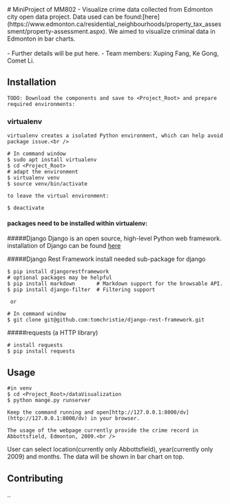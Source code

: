 <snippet>
  <content>
# MiniProject of MM802
 - Visualize crime data collected from Edmonton city open data project. Data used can be found:[here](https://www.edmonton.ca/residential_neighbourhoods/property_tax_assessment/property-assessment.aspx). We aimed to visualize criminal data in Edmonton in bar charts.<br /><br />
 - Further details will be put here.
 - Team members: Xuping Fang, Ke Gong, Comet Li.
 
## Installation
    TODO: Download the components and save to <Project_Root> and prepare required environments:

### virtualenv
    virtualenv creates a isolated Python environment, which can help avoid package issue.<br />
  ```make
  # In command window
  $ sudo apt install virtualenv
  $ cd <Project_Root>
  # adapt the environment
  $ virtualenv venv
  $ source venv/bin/activate
  ```
    to leave the virtual environment:
  ```make
  $ deactivate
  ```
  
#### packages need to be installed within virtualenv:
#####Django
    Django is an open source, high-level Python web framework.
installation of Django can be found [here](https://docs.djangoproject.com/en/1.10/topics/install/)

#####Django Rest Framework
    install needed sub-package for django
  ```make
  $ pip install djangorestframework
  # optional packages may be helpful
  $ pip install markdown       # Markdown support for the browsable API.
  $ pip install django-filter  # Filtering support
  ```
     or
 ```make
 # In command window
 $ git clone git@github.com:tomchristie/django-rest-framework.git
 ```
#####requests (a HTTP library)
  ```make
  # install requests
  $ pip install requests
  ```
  

## Usage
  ```make
  #in venv
  $ cd <Project_Root>/dataVisualization
  $ python mange.py runserver
  ```
    Keep the command running and open[http://127.0.0.1:8000/dv](http://127.0.0.1:8000/dv) in your browser.

    The usage of the webpage currently provide the crime record in Abbottsfield, Edmonton, 2009.<br />
User can select location(currently only Abbottsfield), year(currently only 2009) and months. The data will be shown in bar chart on top.

## Contributing
..

</content>
  <tabTrigger></tabTrigger>
</snippet>
